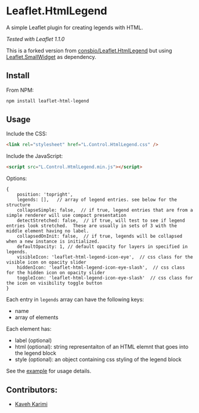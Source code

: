 # Leaflet.HtmlLegend

A simple Leaflet plugin for creating legends with HTML.

*Tested with Leaflet 1.1.0*

This is a forked version from [consbio/Leaflet.HtmlLegend](https://github.com/consbio/Leaflet.HtmlLegend)
but using [Leaflet.SmallWidget](https://gitlab.com/socioambiental/Leaflet.SmallWidget) as dependency.

## Install

From NPM:

```bash
npm install leaflet-html-legend
```


## Usage

Include the CSS:

```html
<link rel="stylesheet" href="L.Control.HtmlLegend.css" />
```


Include the JavaScript:

```html
<script src="L.Control.HtmlLegend.min.js"></script>
```


Options:
```
{
    position: 'topright',
    legends: [],   // array of legend entries. see below for the structure
    collapseSimple: false,  // if true, legend entries that are from a simple renderer will use compact presentation
    detectStretched: false,  // if true, will test to see if legend entries look stretched.  These are usually in sets of 3 with the middle element having no label.
    collapsedOnInit: false,  // if true, legends will be collapsed when a new instance is initialized.
    defaultOpacity: 1, // default opacity for layers in specified in legends.
    visibleIcon: 'leaflet-html-legend-icon-eye',  // css class for the visible icon on opacity slider
    hiddenIcon: 'leaflet-html-legend-icon-eye-slash',  // css class for the hidden icon on opacity slider
    toggleIcon: 'leaflet-html-legend-icon-eye-slash'  // css class for the icon on visibility toggle button
}
```



Each entry in `legends` array can have the following keys:
* name
* array of elements


Each element has:
* label (optional)
* html (optional): string representaiton of an HTML elemnt that goes into the legend block
* style (optional): an object containing css styling of the legend block


See the [example](//consbio.github.io/Leaflet.HtmlLegend) for usage details.

## Contributors:
* [Kaveh Karimi](https://github.com/ka7eh)
